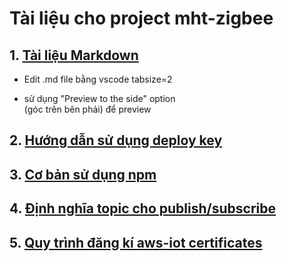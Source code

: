 # Tài liệu cho project mht-zigbee

## 1. [Tài liệu Markdown](https://guides.github.com/features/mastering-markdown)
  * Edit .md file bằng vscode tabsize=2

  * sử dụng "Preview to the side" option\
  (góc trên bên phải) để preview
## 2. [Hướng dẫn sử dụng deploy key](github.md)
## 3. [Cơ bản sử dụng npm](npm.md)
## 4. [Định nghĩa topic cho publish/subscribe](pubsub.md)
## 5. [Quy trình đăng kí aws-iot certificates](aws-iot-cert.md)